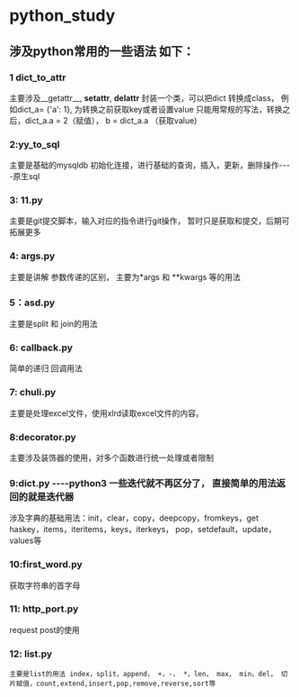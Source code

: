 # python_study
## 涉及python常用的一些语法 如下：

### 1 dict_to_attr
  主要涉及__getattr__, __setattr__, __delattr__
  封装一个类，可以把dict 转换成class， 例如dict_a= {'a': 1}, 为转换之前获取key或者设置value 只能用常规的写法，转换之后，dict_a.a = 2（赋值）， b = dict_a.a （获取value)
### 2:yy_to_sql
  主要是基础的mysqldb 初始化连接，进行基础的查询，插入，更新，删除操作----原生sql
### 3: 11.py
  主要是git提交脚本，输入对应的指令进行git操作， 暂时只是获取和提交，后期可拓展更多
### 4: args.py
  主要是讲解 参数传递的区别， 主要为*args 和 **kwargs 等的用法
### 5：asd.py
  主要是split 和 join的用法
### 6: callback.py
  简单的递归 回调用法
### 7: chuli.py 
  主要是处理excel文件，使用xlrd读取excel文件的内容。 
### 8:decorator.py
  主要涉及装饰器的使用，对多个函数进行统一处理或者限制
### 9:dict.py ----python3 一些迭代就不再区分了， 直接简单的用法返回的就是迭代器
  涉及字典的基础用法：init，clear，copy，deepcopy，fromkeys，get haskey，items，iteritems，keys，iterkeys， pop，setdefault，update， values等
### 10:first_word.py
  获取字符串的首字母
### 11: http_port.py
  request   post的使用
### 12: list.py
    主要是list的用法 index，split，append， +，-， *，len， max， min，del， 切片赋值，count,extend,insert,pop,remove,reverse,sort等
